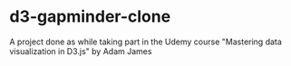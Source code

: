 # d3-gapminder-clone
A project done as while taking part in the Udemy course "Mastering data visualization in D3.js" by Adam James
